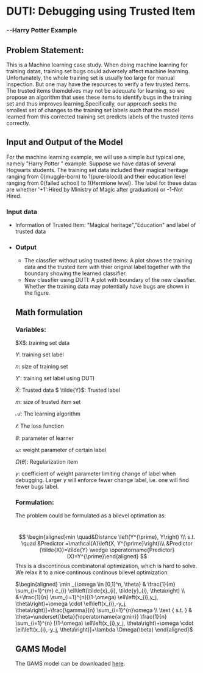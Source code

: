<h1>
   DUTI: Debugging using Trusted Item
</h1>

<h3>
    --Harry Potter Example
</h3>



<h2>
    Problem Statement:
</h2>

<p>
    This is a Machine learning case study. When doing machine learning for training datas, training set bugs could adversely affect machine learning. Unfortunately, the whole training set is usually too large for manual inspection. But one may have the resources to verify a few trusted items. The trusted items themdelves may not be adequate for learning, so we propose an algorithm that uses these items to identify bugs in the training set and thus improves learning.Specifically, our approach seeks the smallest
set of changes to the training set labels such that the model
learned from this corrected training set predicts labels of the
trusted items correctly.
</p>



<h2>
    Input and Output of the Model
</h2>

For the machine learning example, we will use a simple but typical one, namely "Harry Potter " example.  Suppose we have datas of several Hogwarts students. The training set data included their magical heritage ranging from 0(muggle-born) to 1(pure-blood) and their education level ranging from 0(failed school) to 1(Hermione level).  The label for these datas are whether '+1':Hired by Ministry of Magic after graduation) or -1-Not Hired.

<h3>
    Input data
</h3>

<ul>
    <li>Information of Trusted Item: "Magical heritage","Education" and label of trusted data<li>

<h3>
    Output
</h3>

<ul>
    <li>The classfier without using trusted items:
    A plot shows the training data and the trusted item with thier original label together with the boundary showing the learned classifier.</li>
    <li>New classfier using DUTI: A plot with boundary of the new classfier. Whether the training data may potentially have bugs are shown in the figure.</li>
</ul>



<h2>
    Math formulation
</h2>

<h3>
    Variables:
</h3>
$X$: training set data

$Y$: training set label

$n$: size of training set

$Y'$: training set label using DUTI

$\tilde{X}$: Trusted data 
$ \tilde{Y}$: Trusted label

$m$: size of trusted item set

$\mathcal{A}$: The learning algorithm

$\mathcal{l}$: The loss function

$\theta$: parameter of learner

$\omega$: weight parameter of certain label

$\Omega(\theta)$: Regularization item

$\gamma$: coefficient of weight parameter limiting change of label when debugging. Larger $\gamma$ will enforce fewer change label, i.e.  one will find fewer bugs label.



<h3>
    Formulation:
</h3>


The problem could be formulated as a bilevel optimation as:

​ $$
\begin{aligned}min \quad&Distance \left(Y^{\prime}, Y\right) \\\ 
   s.t.  \quad   &Predictor =\mathcal{A}\left(X, Y^{\prime}\right)\\\ 
 &Predictor (\tilde{X})=\tilde{Y} \wedge \operatorname{Predictor}(X)=Y^{\prime}\end{aligned}
$$
This is a discontinous combinatorial optimization, which is hard to solve. We relax it to a nice continous continous bilevel optimization:

$\begin{aligned} \min _{\omega \in [0,1]^n, \theta} & \frac{1}{m} \sum_{i=1}^{m} c_{i} \ell\left(\tilde{x}_{i}, \tilde{y}_{i}, \theta\right) \\ &+\frac{1}{n} \sum_{i=1}^{n}[(1-\omega) \ell\left(x_{i},y_j, \theta\right)+\omega \cdot \ell\left(x_{i},-y_j, \theta\right)]+\frac{\gamma}{n} \sum_{i=1}^{n}\omega \\ \text { s.t. } & \theta=\underset{\beta}{\operatorname{argmin}} \frac{1}{n} \sum_{i=1}^{n}  [(1-\omega) \ell\left(x_{i},y_j, \theta\right)+\omega \cdot \ell\left(x_{i},-y_j, \theta\right)]+\lambda \Omega(\beta) \end{aligned}$



<h2>
    GAMS Model
</h2>
The GAMS model can be downloaded <a href="static_harrypotter_emp/HarryPotter_emp.gms" target="_blank">here</a>.







